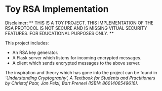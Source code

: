 # Toy RSA Implementation

Disclaimer: ** THIS IS A TOY PROJECT.  THIS IMPLEMENTATION OF THE RSA PROTOCOL IS NOT SECURE AND IS MISSING VITUAL SECURITY FEATURES.  FOR EDUCATIONAL PURPOSES ONLY. **

This project includes:
- An RSA key generator.
- A Flask server which listens for incoming encrypted messages.
- A client which sends encrypted messages to the above server.

The inspiration and theory which has gone into the project can be found in *'Understanding Cryptography', A Textbook for Students and Practitioners by Christof Paar, Jan Pelzl, Bart Preneel (ISBN: 8601406549616)*.
